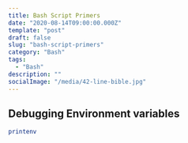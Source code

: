 ```yaml
---
title: Bash Script Primers
date: "2020-08-14T09:00:00.000Z"
template: "post"
draft: false
slug: "bash-script-primers"
category: "Bash"
tags:
  - "Bash"
description: ""
socialImage: "/media/42-line-bible.jpg"
---
```


## Debugging Environment variables

```bash
printenv
```
